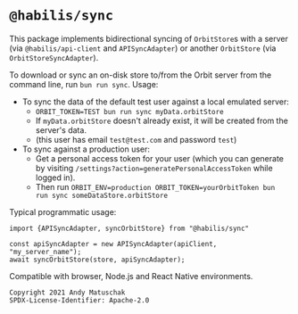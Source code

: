# `@habilis/sync`

This package implements bidirectional syncing of `OrbitStore`s with a server
(via `@habilis/api-client` and `APISyncAdapter`) or another `OrbitStore` (via
`OrbitStoreSyncAdapter`).

To download or sync an on-disk store to/from the Orbit server from the command
line, run `bun run sync`. Usage:

- To sync the data of the default test user against a local emulated server:
  - `ORBIT_TOKEN=TEST bun run sync myData.orbitStore`
  - If `myData.orbitStore` doesn't already exist, it will be created from the
    server's data.
  - (this user has email `test@test.com` and password `test`)
- To sync against a production user:
  - Get a personal access token for your user (which you can generate by
    visiting `/settings?action=generatePersonalAccessToken` while logged in).
  - Then run
    `ORBIT_ENV=production ORBIT_TOKEN=yourOrbitToken bun run sync someDataStore.orbitStore`

Typical programmatic usage:

```
import {APISyncAdapter, syncOrbitStore} from "@habilis/sync"

const apiSyncAdapter = new APISyncAdapter(apiClient, "my_server_name");
await syncOrbitStore(store, apiSyncAdapter);
```

Compatible with browser, Node.js and React Native environments.

```
Copyright 2021 Andy Matuschak
SPDX-License-Identifier: Apache-2.0
```
